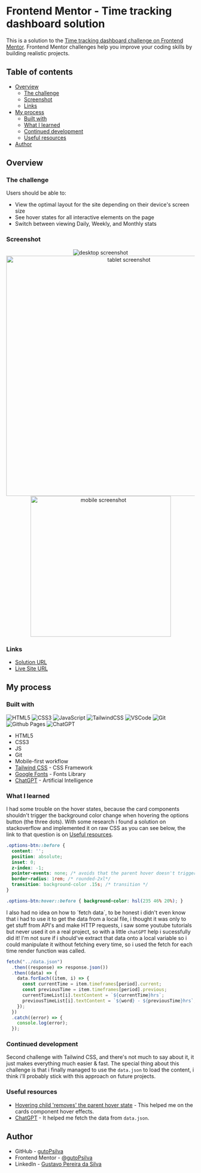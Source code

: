 # Frontend Mentor - Time tracking dashboard solution

This is a solution to the [Time tracking dashboard challenge on Frontend Mentor](https://www.frontendmentor.io/challenges/time-tracking-dashboard-UIQ7167Jw). Frontend Mentor challenges help you improve your coding skills by building realistic projects. 

## Table of contents

- [Overview](#overview)
  - [The challenge](#the-challenge)
  - [Screenshot](#screenshot)
  - [Links](#links)
- [My process](#my-process)
  - [Built with](#built-with)
  - [What I learned](#what-i-learned)
  - [Continued development](#continued-development)
  - [Useful resources](#useful-resources)
- [Author](#author)

## Overview

### The challenge

Users should be able to:

- View the optimal layout for the site depending on their device's screen size
- See hover states for all interactive elements on the page
- Switch between viewing Daily, Weekly, and Monthly stats

### Screenshot

<div align="center">
  <img src="images\screenshots\desktop.jpeg" alt="desktop screenshot">
  <img src="images\screenshots\tablet.jpeg" alt="tablet screenshot" style="width: 640px">
  <img src="images\screenshots\mobile.jpeg" alt="mobile screenshot" style="width: 375px">
</div>

### Links

- [Solution URL](https://github.com/gutoPsilva/FrontEnd-Mentor/tree/main/015.%20time-tracking-dashboard-main)
- [Live Site URL](https://gutopsilva.github.io/FrontEnd-Mentor/015.%20time-tracking-dashboard-main/dist/index.html)

## My process

### Built with

<!-- Badges -->
![HTML5](https://img.shields.io/badge/html5-%23E34F26.svg?style=for-the-badge&logo=html5&logoColor=white)
![CSS3](https://img.shields.io/badge/css3-%231572B6.svg?style=for-the-badge&logo=css3&logoColor=white)
![JavaScript](https://img.shields.io/badge/javascript-%23323330.svg?style=for-the-badge&logo=javascript&logoColor=%23F7DF1E)
![TailwindCSS](https://img.shields.io/badge/tailwindcss-%2338B2AC.svg?style=for-the-badge&logo=tailwind-css&logoColor=white)
![VSCode](https://img.shields.io/badge/-VSCODE-007ACC?style=for-the-badge&&logo=visual-studio-code&logoColor=white)
![Git](https://img.shields.io/badge/git-%23F05033.svg?style=for-the-badge&logo=git&logoColor=white)
![Github Pages](https://img.shields.io/badge/github%20pages-121013?style=for-the-badge&logo=github&logoColor=white)
![ChatGPT](https://img.shields.io/badge/chatGPT-74aa9c?style=for-the-badge&logo=openai&logoColor=white)

- HTML5
- CSS3
- JS
- Git
- Mobile-first workflow
- [Tailwind CSS](https://tailwindcss.com/) - CSS Framework
- [Google Fonts](https://fonts.google.com/) - Fonts Library
- [ChatGPT](https://chat.openai.com/) - Artificial Intelligence

### What I learned

I had some trouble on the hover states, because the card components shouldn't trigger the background color change when hovering the options button (the three dots). With some research i found a solution on stackoverflow and implemented it on raw CSS as you can see below, the link to that question is on [Useful resources](#useful-resources).

```css
.options-btn::before {
  content: '';
  position: absolute;
  inset: 0;
  z-index: -1;
  pointer-events: none; /* avoids that the parent hover doesn't trigger when hovering the ::before content */
  border-radius: 1rem; /* rounded-2xl*/
  transition: background-color .15s; /* transition */
}

.options-btn:hover::before { background-color: hsl(235 46% 20%); }
```

I also had no idea on how to ´fetch data´, to be honest i didn't even know that i had to use it to get the data from a local file, i thought it was only to get stuff from API's and make HTTP requests, i saw some youtube tutorials but never used it on a real project, so with a little `chatGPT` help i sucessfully did it! I'm not sure if i should've extract that data onto a local variable so i could manipulate it without fetching every time, so i used the fetch for each time render function was called.

```js
fetch("../data.json")
  .then((response) => response.json())
  .then((data) => {
    data.forEach((item, i) => {
      const currentTime = item.timeframes[period].current;
      const previousTime = item.timeframes[period].previous;
      currentTimeList[i].textContent = `${currentTime}hrs`;
      previousTimeList[i].textContent = `${word} - ${previousTime}hrs`;
    });
  })
  .catch((error) => {
    console.log(error);
  });
```

### Continued development

Second challenge with Tailwind CSS, and there's not much to say about it, it just makes everything much easier & fast. The special thing about this challenge is that i finally managed to use the `data.json` to load the content, i think i'll probably stick with this approach on future projects.

### Useful resources

- [Hovering child 'removes' the parent hover state](https://stackoverflow.com/questions/17923922/hover-on-child-should-turn-off-hover-effect-on-parent) - This helped me on the cards component hover effects. 
- [ChatGPT](https://chat.openai.com/) - It helped me fetch the data from `data.json`.

## Author

- GitHub - [gutoPsilva](https://github.com/gutoPsilva)
- Frontend Mentor - [@gutoPsilva](https://www.frontendmentor.io/profile/gutoPsilva)
- LinkedIn - [Gustavo Pereira da Silva](https://www.linkedin.com/in/gustavo-pereira-da-silva-b5b684247/)
